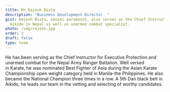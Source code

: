 ```yaml
---
title: Mr Rajesh Bista
description: "Business Development Director  "
gist: Rajesh Bista, Sensei paramount, also serves as the Chief Instructor in
  Aikido in Nepal as well as unarmed combat specialist.
photo: /img/rajesh.jpg
order: 3
draft: false
type: team
---
```

He has been serving as the Chief Instructor for Executive Protection and unarmed combat for the Nepal Army Ranger Battalion. Well versed in Karate, he was nominated Best Fighter of Asia during the Asian Karate Championship open weight category held in Manila-the Philippines. He also became the National Champion three times in a row. A 5th Dan black belt in Aikido, he leads our team in the vetting and selecting of worthy candidates.